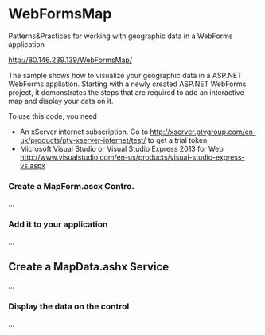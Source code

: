 # WebFormsMap
Patterns&amp;Practices for working with geographic data in a WebForms application

http://80.146.239.139/WebFormsMap/

The sample shows how to visualize your geographic data in a ASP.NET WebForms appliation. Starting with a newly created ASP.NET WebForms project, it demonstrates the steps that are required to add an interactive map and display your data on it.

To use this code, you need

* An xServer internet subscription. Go to http://xserver.ptvgroup.com/en-uk/products/ptv-xserver-internet/test/ to get a trial token.
* Microsoft Visual Studio or Visual Studio Express 2013 for Web http://www.visualstudio.com/en-us/products/visual-studio-express-vs.aspx

### Create a MapForm.ascx Contro.
...

### Add it to your application
...

## Create a MapData.ashx Service
...

### Display the data on the control
...
